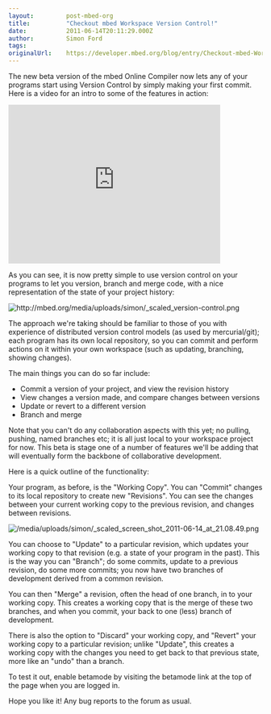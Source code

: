```yaml
---
layout:         post-mbed-org
title:          "Checkout mbed Workspace Version Control!"
date:           2011-06-14T20:11:29.000Z
author:         Simon Ford
tags:           
originalUrl:    https://developer.mbed.org/blog/entry/Checkout-mbed-Workspace-Version-Control/
---
```


<p>
  The new beta version of the mbed Online Compiler now lets any of
  your programs start using Version Control by simply making your
  first commit. Here is a video for an intro to some of the
  features in action:
</p>
<div class="flex-video">
  <iframe width="420" height="315" src=
  "https://www.youtube.com/embed/BWM21JzSDSs" frameborder="0"
  allowfullscreen="allowfullscreen"></iframe>
</div>
<p>
  As you can see, it is now pretty simple to use version control on
  your programs to let you version, branch and merge code, with a
  nice representation of the state of your project history:
</p>
<p>
  <img src=
  "http://mbed.org/media/uploads/simon/_scaled_version-control.png"
  alt=
  "http://mbed.org/media/uploads/simon/_scaled_version-control.png"
  title=
  "http://mbed.org/media/uploads/simon/_scaled_version-control.png">
</p>
<p>
  The approach we're taking should be familiar to those of you with
  experience of distributed version control models (as used by
  mercurial/git); each program has its own local repository, so you
  can commit and perform actions on it within your own workspace
  (such as updating, branching, showing changes).
</p>
<p>
  The main things you can do so far include:
</p>
<ul>
  <li>Commit a version of your project, and view the revision
  history
  </li>
  <li>View changes a version made, and compare changes between
  versions
  </li>
  <li>Update or revert to a different version
  </li>
  <li>Branch and merge
  </li>
</ul>
<p>
  Note that you can't do any collaboration aspects with this yet;
  no pulling, pushing, named branches etc; it is all just local to
  your workspace project for now. This beta is stage one of a
  number of features we'll be adding that will eventually form the
  backbone of collaborative development.
</p>
<p>
  Here is a quick outline of the functionality:
</p>
<p>
  Your program, as before, is the "Working Copy". You can "Commit"
  changes to its local repository to create new "Revisions". You
  can see the changes between your current working copy to the
  previous revision, and changes between revisions.
</p>
<p>
  <img src=
  "https://developer.mbed.org/media/uploads/simon/_scaled_screen_shot_2011-06-14_at_21.08.49.png"
  alt=
  "/media/uploads/simon/_scaled_screen_shot_2011-06-14_at_21.08.49.png"
  title=
  "/media/uploads/simon/_scaled_screen_shot_2011-06-14_at_21.08.49.png">
</p>
<p>
  You can choose to "Update" to a particular revision, which
  updates your working copy to that revision (e.g. a state of your
  program in the past). This is the way you can "Branch"; do some
  commits, update to a previous revision, do some more commits; you
  now have two branches of development derived from a common
  revision.
</p>
<p>
  You can then "Merge" a revision, often the head of one branch, in
  to your working copy. This creates a working copy that is the
  merge of these two branches, and when you commit, your back to
  one (less) branch of development.
</p>
<p>
  There is also the option to "Discard" your working copy, and
  "Revert" your working copy to a particular revision; unlike
  "Update", this creates a working copy with the changes you need
  to get back to that previous state, more like an "undo" than a
  branch.
</p>
<p>
  To test it out, enable betamode by visiting the betamode link at
  the top of the page when you are logged in.
</p>
<p>
  Hope you like it! Any bug reports to the forum as usual.
</p>

